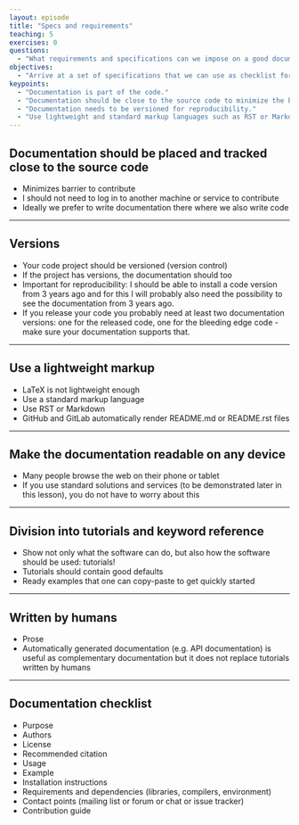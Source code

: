 ```yaml
---
layout: episode
title: "Specs and requirements"
teaching: 5
exercises: 0
questions:
  - "What requirements and specifications can we impose on a good documentation?"
objectives:
  - "Arrive at a set of specifications that we can use as checklist for designing and deploying code documentation."
keypoints:
  - "Documentation is part of the code."
  - "Documentation should be close to the source code to minimize the barrier to contribute."
  - "Documentation needs to be versioned for reproducibility."
  - "Use lightweight and standard markup languages such as RST or Markdown."
---
```


## Documentation should be placed and tracked close to the source code

- Minimizes barrier to contribute
- I should not need to log in to another machine or service to contribute
- Ideally we prefer to write documentation there where we also write code

---

## Versions

- Your code project should be versioned (version control)
- If the project has versions, the documentation should too
- Important for reproducibility: I should be able to install a code version
  from 3 years ago and for this I will probably also need the possibility to
  see the documentation from 3 years ago.
- If you release your code you probably need at least two documentation
  versions: one for the released code, one for the bleeding edge code - make
  sure your documentation supports that.

---

## Use a lightweight markup

- LaTeX is not lightweight enough
- Use a standard markup language
- Use RST or Markdown
- GitHub and GitLab automatically render README.md or README.rst files

---

## Make the documentation readable on any device

- Many people browse the web on their phone or tablet
- If you use standard solutions and services (to be demonstrated later in this
  lesson), you do not have to worry about this

---

## Division into tutorials and keyword reference

- Show not only what the software can do, but also how the software should be used: tutorials!
- Tutorials should contain good defaults
- Ready examples that one can copy-paste to get quickly started

---

## Written by humans

- Prose
- Automatically generated documentation (e.g. API documentation) is useful as
  complementary documentation but it does not replace tutorials written by
  humans

---

## Documentation checklist

- Purpose
- Authors
- License
- Recommended citation
- Usage
- Example
- Installation instructions
- Requirements and dependencies (libraries, compilers, environment)
- Contact points (mailing list or forum or chat or issue tracker)
- Contribution guide
